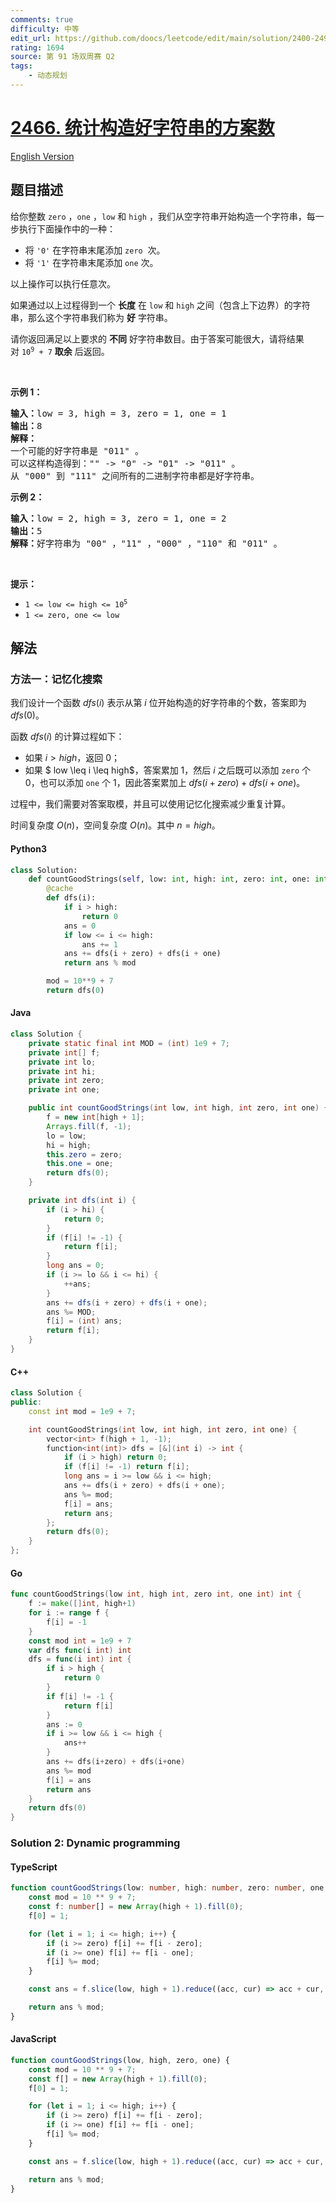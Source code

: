 ```yaml
---
comments: true
difficulty: 中等
edit_url: https://github.com/doocs/leetcode/edit/main/solution/2400-2499/2466.Count%20Ways%20To%20Build%20Good%20Strings/README.md
rating: 1694
source: 第 91 场双周赛 Q2
tags:
    - 动态规划
---
```


<!-- problem:start -->

# [2466. 统计构造好字符串的方案数](https://leetcode.cn/problems/count-ways-to-build-good-strings)

[English Version](/solution/2400-2499/2466.Count%20Ways%20To%20Build%20Good%20Strings/README_EN.md)

## 题目描述

<!-- description:start -->

<p>给你整数&nbsp;<code>zero</code>&nbsp;，<code>one</code>&nbsp;，<code>low</code>&nbsp;和&nbsp;<code>high</code>&nbsp;，我们从空字符串开始构造一个字符串，每一步执行下面操作中的一种：</p>

<ul>
	<li>将&nbsp;<code>'0'</code>&nbsp;在字符串末尾添加&nbsp;<code>zero</code>&nbsp; 次。</li>
	<li>将&nbsp;<code>'1'</code>&nbsp;在字符串末尾添加&nbsp;<code>one</code>&nbsp;次。</li>
</ul>

<p>以上操作可以执行任意次。</p>

<p>如果通过以上过程得到一个 <strong>长度</strong>&nbsp;在&nbsp;<code>low</code> 和&nbsp;<code>high</code>&nbsp;之间（包含上下边界）的字符串，那么这个字符串我们称为&nbsp;<strong>好</strong>&nbsp;字符串。</p>

<p>请你返回满足以上要求的 <strong>不同</strong>&nbsp;好字符串数目。由于答案可能很大，请将结果对&nbsp;<code>10<sup>9</sup> + 7</code>&nbsp;<strong>取余</strong>&nbsp;后返回。</p>

<p>&nbsp;</p>

<p><strong>示例 1：</strong></p>

<pre><b>输入：</b>low = 3, high = 3, zero = 1, one = 1
<b>输出：</b>8
<b>解释：</b>
一个可能的好字符串是 "011" 。
可以这样构造得到："" -&gt; "0" -&gt; "01" -&gt; "011" 。
从 "000" 到 "111" 之间所有的二进制字符串都是好字符串。
</pre>

<p><strong>示例 2：</strong></p>

<pre><b>输入：</b>low = 2, high = 3, zero = 1, one = 2
<b>输出：</b>5
<b>解释：</b>好字符串为 "00" ，"11" ，"000" ，"110" 和 "011" 。
</pre>

<p>&nbsp;</p>

<p><strong>提示：</strong></p>

<ul>
	<li><code>1 &lt;= low&nbsp;&lt;= high&nbsp;&lt;= 10<sup>5</sup></code></li>
	<li><code>1 &lt;= zero, one &lt;= low</code></li>
</ul>

<!-- description:end -->

## 解法

<!-- solution:start -->

### 方法一：记忆化搜索

我们设计一个函数 $dfs(i)$ 表示从第 $i$ 位开始构造的好字符串的个数，答案即为 $dfs(0)$。

函数 $dfs(i)$ 的计算过程如下：

-   如果 $i \gt high$，返回 $0$；
-   如果 $ low \leq i \leq high$，答案累加 $1$，然后 $i$ 之后既可以添加 `zero` 个 $0$，也可以添加 `one` 个 $1$，因此答案累加上 $dfs(i + zero) + dfs(i + one)$。

过程中，我们需要对答案取模，并且可以使用记忆化搜索减少重复计算。

时间复杂度 $O(n)$，空间复杂度 $O(n)$。其中 $n = high$。

<!-- tabs:start -->

#### Python3

```python
class Solution:
    def countGoodStrings(self, low: int, high: int, zero: int, one: int) -> int:
        @cache
        def dfs(i):
            if i > high:
                return 0
            ans = 0
            if low <= i <= high:
                ans += 1
            ans += dfs(i + zero) + dfs(i + one)
            return ans % mod

        mod = 10**9 + 7
        return dfs(0)
```

#### Java

```java
class Solution {
    private static final int MOD = (int) 1e9 + 7;
    private int[] f;
    private int lo;
    private int hi;
    private int zero;
    private int one;

    public int countGoodStrings(int low, int high, int zero, int one) {
        f = new int[high + 1];
        Arrays.fill(f, -1);
        lo = low;
        hi = high;
        this.zero = zero;
        this.one = one;
        return dfs(0);
    }

    private int dfs(int i) {
        if (i > hi) {
            return 0;
        }
        if (f[i] != -1) {
            return f[i];
        }
        long ans = 0;
        if (i >= lo && i <= hi) {
            ++ans;
        }
        ans += dfs(i + zero) + dfs(i + one);
        ans %= MOD;
        f[i] = (int) ans;
        return f[i];
    }
}
```

#### C++

```cpp
class Solution {
public:
    const int mod = 1e9 + 7;

    int countGoodStrings(int low, int high, int zero, int one) {
        vector<int> f(high + 1, -1);
        function<int(int)> dfs = [&](int i) -> int {
            if (i > high) return 0;
            if (f[i] != -1) return f[i];
            long ans = i >= low && i <= high;
            ans += dfs(i + zero) + dfs(i + one);
            ans %= mod;
            f[i] = ans;
            return ans;
        };
        return dfs(0);
    }
};
```

#### Go

```go
func countGoodStrings(low int, high int, zero int, one int) int {
	f := make([]int, high+1)
	for i := range f {
		f[i] = -1
	}
	const mod int = 1e9 + 7
	var dfs func(i int) int
	dfs = func(i int) int {
		if i > high {
			return 0
		}
		if f[i] != -1 {
			return f[i]
		}
		ans := 0
		if i >= low && i <= high {
			ans++
		}
		ans += dfs(i+zero) + dfs(i+one)
		ans %= mod
		f[i] = ans
		return ans
	}
	return dfs(0)
}
```

<!-- tabs:end -->

<!-- solution:end -->

<!-- solution:start -->

### Solution 2: Dynamic programming

<!-- tabs:start -->

#### TypeScript

```ts
function countGoodStrings(low: number, high: number, zero: number, one: number): number {
    const mod = 10 ** 9 + 7;
    const f: number[] = new Array(high + 1).fill(0);
    f[0] = 1;

    for (let i = 1; i <= high; i++) {
        if (i >= zero) f[i] += f[i - zero];
        if (i >= one) f[i] += f[i - one];
        f[i] %= mod;
    }

    const ans = f.slice(low, high + 1).reduce((acc, cur) => acc + cur, 0);

    return ans % mod;
}
```

#### JavaScript

```js
function countGoodStrings(low, high, zero, one) {
    const mod = 10 ** 9 + 7;
    const f[] = new Array(high + 1).fill(0);
    f[0] = 1;

    for (let i = 1; i <= high; i++) {
        if (i >= zero) f[i] += f[i - zero];
        if (i >= one) f[i] += f[i - one];
        f[i] %= mod;
    }

    const ans = f.slice(low, high + 1).reduce((acc, cur) => acc + cur, 0);

    return ans % mod;
}
```

<!-- tabs:end -->

<!-- solution:end -->

<!-- problem:end -->
